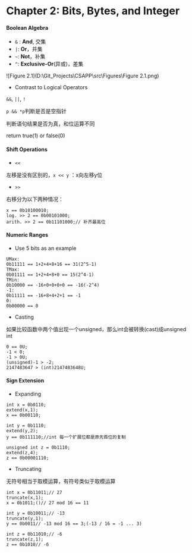 # Chapter 2: Bits, Bytes, and Integer

#### Boolean Algebra

- `&` : **And**, 交集
- `|`: **Or**，并集
- `~`: **Not**，补集
- `^`: **Exclusive-Or**(异或)，差集

![Figure 2.1](D:\Git_Projects\CSAPP\src\Figures\Figure 2.1.png)

- Contrast to Logical Operators

`&&`, `||`, `!`

`p && *p`判断是否是空指针

判断语句结果是否为真，和位运算不同

return true(1) or false(0)

#### Shift Operations

- `<<` 

左移是没有区别的，`x << y` ：x向左移y位

- `>>`

右移分为以下两种情况：

```
x == 0b10100010;
log. >> 2 == 0b00101000;
arith. >> 2 == 0b11101000;// 补齐最高位
```

#### Numeric Ranges

- Use 5 bits as an example

```
UMax:
0b11111 == 1+2+4+8+16 == 31(2^5-1)
TMax:
0b01111 == 1+2+4+8+0 == 15(2^4-1)
TMin:
0b10000 == -16+0+0+0+0 == -16(-2^4)
-1:
0b11111 == -16+8+4+2+1 == -1
0:
0b00000 == 0
```

- Casting

如果比较函数中两个值出现一个unsigned，那么int会被转换(cast)成unsigned int

```
0 == 0U;
-1 < 0;
-1 > 0U;
(unsigned)-1 > -2;
2147483647 > (int)2147483648U;
```

#### Sign Extension

- Expanding

```
int x = 0b0110;
extend(x,1);
x == 0b00110;

int y = 0b1110;
extend(y,2);
y == 0b111110;//int 每一个扩展位都是原先首位的复制

unsigned int z = 0b1110;
extend(z,4);
z == 0b00001110;
```

- Truncating

无符号相当于取模运算，有符号类似于取模运算

```
int x = 0b11011;// 27
truncate(x,1);
x = 0b1011;()// 27 mod 16 == 11

int y = 0b10011;// -13
truncate(y,1);
y == 0b0011// -13 mod 16 == 3;(-13 / 16 = -1 ... 3)

int z = 0b11010;// -6
truncate(z,1);
z == 0b1010// -6
```

